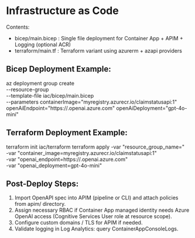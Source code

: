 Infrastructure as Code
======================

Contents:
- bicep/main.bicep : Single file deployment for Container App + APIM + Logging (optional ACR)
- terraform/main.tf : Terraform variant using azurerm + azapi providers

Bicep Deployment Example:
-------------------------
az deployment group create \
  --resource-group <rg> \
  --template-file iac/bicep/main.bicep \
  --parameters containerImage="myregistry.azurecr.io/claimstatusapi:1" openAiEndpoint="https://<openai>.openai.azure.com" openAiDeployment="gpt-4o-mini"

Terraform Deployment Example:
-----------------------------
terraform init iac/terraform
terraform apply -var "resource_group_name=<rg>" \
  -var "container_image=myregistry.azurecr.io/claimstatusapi:1" \
  -var "openai_endpoint=https://<openai>.openai.azure.com" \
  -var "openai_deployment=gpt-4o-mini"

Post-Deploy Steps:
------------------
1. Import OpenAPI spec into APIM (pipeline or CLI) and attach policies from apim/ directory.
2. Assign necessary RBAC if Container App managed identity needs Azure OpenAI access (Cognitive Services User role at resource scope).
3. Configure custom domains / TLS for APIM if needed.
4. Validate logging in Log Analytics: query ContainerAppConsoleLogs.
